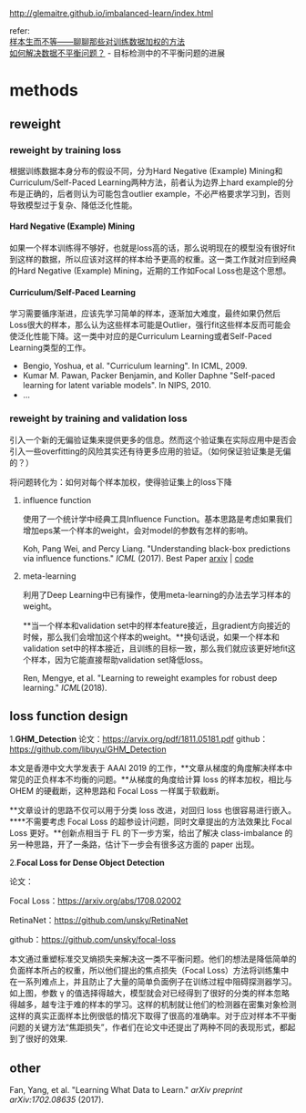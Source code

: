 <http://glemaitre.github.io/imbalanced-learn/index.html>



refer:<br>[样本生而不等——聊聊那些对训练数据加权的方法](https://zhuanlan.zhihu.com/p/53545036)<br>[如何解决数据不平衡问题？](https://mp.weixin.qq.com/s/orf_UaDFCKIaYjslbItcfQ) - 目标检测中的不平衡问题的进展

# methods

## reweight

### reweight by training loss

根据训练数据本身分布的假设不同，分为Hard Negative (Example) Mining和Curriculum/Self-Paced Learning两种方法，前者认为边界上hard example的分布是正确的，后者则认为可能包含outlier example，不必严格要求学习到，否则导致模型过于复杂、降低泛化性能。

#### Hard Negative (Example) Mining

如果一个样本训练得不够好，也就是loss高的话，那么说明现在的模型没有很好fit到这样的数据，所以应该对这样的样本给予更高的权重。这一类工作就对应到经典的Hard Negative (Example) Mining，近期的工作如Focal Loss也是这个思想。

#### Curriculum/Self-Paced Learning

学习需要循序渐进，应该先学习简单的样本，逐渐加大难度，最终如果仍然后Loss很大的样本，那么认为这些样本可能是Outlier，强行fit这些样本反而可能会使泛化性能下降。这一类中对应的是Curriculum Learning或者Self-Paced Learning类型的工作。

- Bengio, Yoshua, et al. "Curriculum learning". In ICML, 2009.
- Kumar M. Pawan, Packer Benjamin, and Koller Daphne "Self-paced learning for latent variable models". In NIPS, 2010.
- ...

### reweight by training and validation loss

引入一个新的无偏验证集来提供更多的信息。然而这个验证集在实际应用中是否会引入一些overfitting的风险其实还有待更多应用的验证。（如何保证验证集是无偏的？）

将问题转化为：如何对每个样本加权，使得验证集上的loss下降

1. influence function

   使用了一个统计学中经典工具Influence Function。基本思路是考虑如果我们增加eps某一个样本的weight，会对model的参数有怎样的影响。

   Koh, Pang Wei, and Percy Liang. "Understanding black-box predictions via influence functions." *ICML* (2017). Best Paper [arxiv](https://arxiv.org/abs/1703.04730) | [code](https://github.com/kohpangwei/influence-release) 

2. meta-learning

   利用了Deep Learning中已有操作，使用meta-learning的办法去学习样本的weight。

   **当一个样本和validation set中的样本feature接近，且gradient方向接近的时候，那么我们会增加这个样本的weight。**换句话说，如果一个样本和validation set中的样本接近，且训练的目标一致，那么我们就应该更好地fit这个样本，因为它能直接帮助validation set降低loss。

   Ren, Mengye, et al. "Learning to reweight examples for robust deep learning." *ICML*(2018).

## loss function design

1.**GHM_Detection**
论文：https://arvix.org/pdf/1811.05181.pdf
github：https://github.com/libuyu/GHM_Detection

本文是香港中文大学发表于 AAAI 2019 的工作，**文章从梯度的角度解决样本中常见的正负样本不均衡的问题。**从梯度的角度给计算 loss 的样本加权，相比与 OHEM 的硬截断，这种思路和 Focal Loss 一样属于软截断。

**文章设计的思路不仅可以用于分类 loss 改进，对回归 loss 也很容易进行嵌入。****不需要考虑 Focal Loss 的超参设计问题，同时文章提出的方法效果比 Focal Loss 更好。**创新点相当于 FL 的下一步方案，给出了解决 class-imbalance 的另一种思路，开了一条路，估计下一步会有很多这方面的 paper 出现。

2.**Focal Loss for Dense Object Detection**

论文：

Focal Loss：https://arxiv.org/abs/1708.02002

RetinaNet：https://github.com/unsky/RetinaNet

github：https://github.com/unsky/focal-loss

本文通过重塑标准交叉熵损失来解决这一类不平衡问题。他们的想法是降低简单的负面样本所占的权重，所以他们提出的焦点损失（Focal Loss）方法将训练集中在一系列难点上，并且防止了大量的简单负面例子在训练过程中阻碍探测器学习。如上图，参数 γ 的值选择得越大，模型就会对已经得到了很好的分类的样本忽略得越多，越专注于难的样本的学习。这样的机制就让他们的检测器在密集对象检测这样的真实正面样本比例很低的情况下取得了很高的准确率。对于应对样本不平衡问题的关键方法“焦距损失”，作者们在论文中还提出了两种不同的表现形式，都起到了很好的效果.

## other

Fan, Yang, et al. "Learning What Data to Learn." *arXiv preprint arXiv:1702.08635* (2017).







